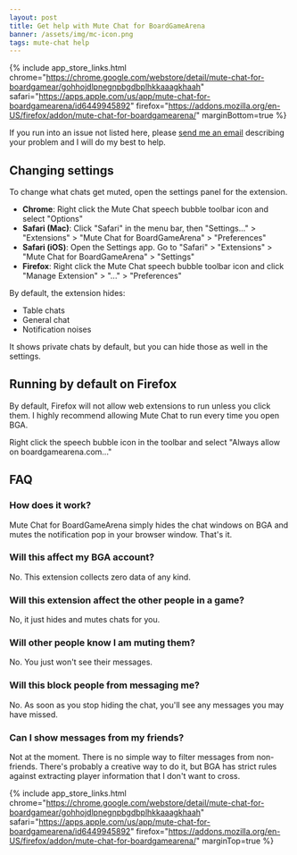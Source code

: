```yaml
---
layout: post
title: Get help with Mute Chat for BoardGameArena
banner: /assets/img/mc-icon.png
tags: mute-chat help
---
```


{% include app_store_links.html 
    chrome="https://chrome.google.com/webstore/detail/mute-chat-for-boardgamear/gohhojdlpnegnpbgdbplhkkaaagkhaah"
    safari="https://apps.apple.com/us/app/mute-chat-for-boardgamearena/id6449945892"
    firefox="https://addons.mozilla.org/en-US/firefox/addon/mute-chat-for-boardgamearena/"
    marginBottom=true
%}

If you run into an issue not listed here, please [send me an email](mailto:nazariosoftwarellc+mc@gmail.com) describing your problem and I will do my best to help.

## Changing settings

To change what chats get muted, open the settings panel for the extension.

- **Chrome**: Right click the Mute Chat speech bubble toolbar icon and select "Options"
- **Safari (Mac)**: Click "Safari" in the menu bar, then "Settings..." > "Extensions" > "Mute Chat for BoardGameArena" > "Preferences"
- **Safari (iOS)**: Open the Settings app. Go to "Safari" > "Extensions" > "Mute Chat for BoardGameArena" > "Settings"
- **Firefox**: Right click the Mute Chat speech bubble toolbar icon and click "Manage Extension" > "..." > "Preferences"

By default, the extension hides:

- Table chats
- General chat
- Notification noises

It shows private chats by default, but you can hide those as well in the settings.

## Running by default on Firefox

By default, Firefox will not allow web extensions to run unless you click them. I highly recommend allowing Mute Chat to run every time you open BGA. 

Right click the speech bubble icon in the toolbar and select "Always allow on boardgamearena.com..."

## FAQ

### How does it work?

Mute Chat for BoardGameArena simply hides the chat windows on BGA and mutes the notification pop in your browser window. That's it. 

### Will this affect my BGA account?

No. This extension collects zero data of any kind.

### Will this extension affect the other people in a game? 

No, it just hides and mutes chats for you. 

### Will other people know I am muting them?

No. You just won't see their messages.

### Will this block people from messaging me?

No. As soon as you stop hiding the chat, you'll see any messages you may have missed. 

### Can I show messages from my friends?

Not at the moment. There is no simple way to filter messages from non-friends. There's probably a creative way to do it, but BGA has strict rules against extracting player information that I don't want to cross.

{% include app_store_links.html 
    chrome="https://chrome.google.com/webstore/detail/mute-chat-for-boardgamear/gohhojdlpnegnpbgdbplhkkaaagkhaah"
    safari="https://apps.apple.com/us/app/mute-chat-for-boardgamearena/id6449945892"
    firefox="https://addons.mozilla.org/en-US/firefox/addon/mute-chat-for-boardgamearena/"
    marginTop=true
%}